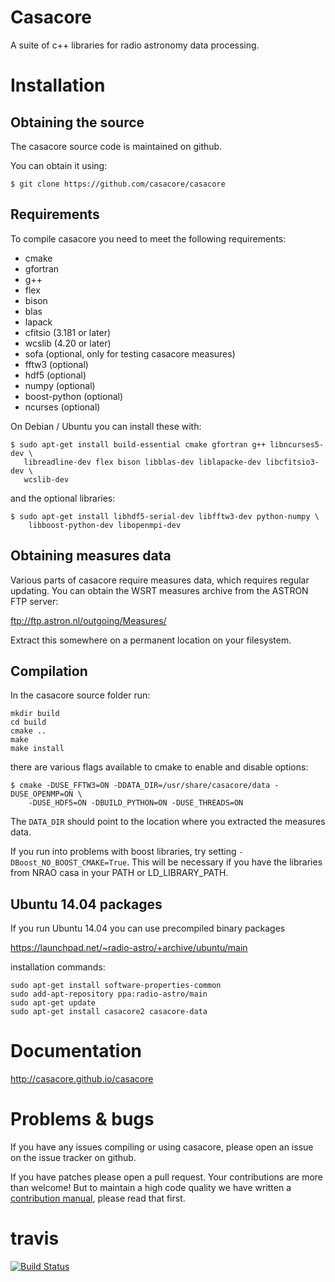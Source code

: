 
# Casacore

A suite of c++ libraries for radio astronomy data processing.


# Installation

## Obtaining the source

The casacore source code is maintained on github.

You can obtain it using:

```
$ git clone https://github.com/casacore/casacore
```

## Requirements

To compile casacore you need to meet the following requirements:

* cmake
* gfortran
* g++
* flex 
* bison
* blas
* lapack
* cfitsio (3.181 or later)
* wcslib (4.20 or later)
* sofa (optional, only for testing casacore measures)
* fftw3 (optional)
* hdf5 (optional)
* numpy (optional)
* boost-python (optional)
* ncurses (optional)

On Debian / Ubuntu you can install these with:
 ``` 
$ sudo apt-get install build-essential cmake gfortran g++ libncurses5-dev \
    libreadline-dev flex bison libblas-dev liblapacke-dev libcfitsio3-dev \
    wcslib-dev
```

and the optional libraries:
```
$ sudo apt-get install libhdf5-serial-dev libfftw3-dev python-numpy \
    libboost-python-dev libopenmpi-dev
```


## Obtaining measures data

Various parts of casacore require measures data, which requires regular
updating. You can obtain the WSRT measures archive from the ASTRON FTP server:

ftp://ftp.astron.nl/outgoing/Measures/

Extract this somewhere on a permanent location on your filesystem.


## Compilation

In the casacore source folder run:
```
mkdir build
cd build
cmake ..
make 
make install
```

there are various flags available to cmake to enable and disable options:
```
$ cmake -DUSE_FFTW3=ON -DDATA_DIR=/usr/share/casacore/data -DUSE_OPENMP=ON \
    -DUSE_HDF5=ON -DBUILD_PYTHON=ON -DUSE_THREADS=ON
```

The `DATA_DIR` should point to the location where you extracted the measures
data.

If you run into problems with boost libraries, try setting `-DBoost_NO_BOOST_CMAKE=True`. This will be necessary if you have the libraries from NRAO casa in your PATH or LD_LIBRARY_PATH.

## Ubuntu 14.04 packages

If you run Ubuntu 14.04 you can use precompiled binary packages

https://launchpad.net/~radio-astro/+archive/ubuntu/main

installation commands:
```
sudo apt-get install software-properties-common
sudo add-apt-repository ppa:radio-astro/main
sudo apt-get update
sudo apt-get install casacore2 casacore-data
```


# Documentation

http://casacore.github.io/casacore


# Problems & bugs

If you have any issues compiling or using casacore, please open an issue on
the issue tracker on github.

If you have patches please open a pull request. Your contributions are more
than welcome! But to maintain a high code quality we have written a [contribution
manual](https://github.com/casacore/casacore/blob/master/CONTRIB.md), please read
that first.


# travis

[![Build Status](https://travis-ci.org/casacore/casacore.svg?branch=master)](https://travis-ci.org/casacore/casacore)
